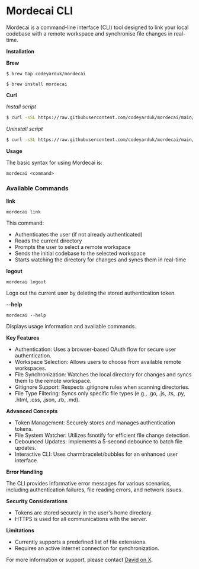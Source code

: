# Mordecai CLI

Mordecai is a command-line interface (CLI) tool designed to link your local codebase with a remote workspace and synchronise file changes in real-time.

**Installation**

**Brew**

```shell
$ brew tap codeyarduk/mordecai
```

```$ brew install mordecai```

**Curl**

_Install script_

```bash
$ curl -sSL https://raw.githubusercontent.com/codeyarduk/mordecai/main/install.sh | bash
```

_Uninstall script_

```bash
$ curl -sSL https://raw.githubusercontent.com/codeyarduk/mordecai/main/uninstall.sh | bash 
```


**Usage**

The basic syntax for using Mordecai is:

```mordecai <command>```

### Available Commands

**link** 

```mordecai link```

This command:

- Authenticates the user (if not already authenticated)
- Reads the current directory
- Prompts the user to select a remote workspace
- Sends the initial codebase to the selected workspace
- Starts watching the directory for changes and syncs them in real-time

**logout**

```mordecai logout```

Logs out the current user by deleting the stored authentication token.

**--help**

```mordecai --help```

Displays usage information and available commands.

**Key Features**

- Authentication: Uses a browser-based OAuth flow for secure user authentication.
- Workspace Selection: Allows users to choose from available remote workspaces.
- File Synchronization: Watches the local directory for changes and syncs them to the remote workspace.
- Gitignore Support: Respects .gitignore rules when scanning directories.
- File Type Filtering: Syncs only specific file types (e.g., .go, .js, .ts, .py, .html, .css, .json, .rb, .md).

**Advanced Concepts**

- Token Management: Securely stores and manages authentication tokens.
- File System Watcher: Utilizes fsnotify for efficient file change detection.
- Debounced Updates: Implements a 5-second debounce to batch file updates.
- Interactive CLI: Uses charmbracelet/bubbles for an enhanced user interface.

**Error Handling**

The CLI provides informative error messages for various scenarios, including authentication failures, file reading errors, and network issues.

**Security Considerations**

- Tokens are stored securely in the user's home directory.
- HTTPS is used for all communications with the server.

**Limitations**

- Currently supports a predefined list of file extensions.
- Requires an active internet connection for synchronization.


For more information or support, please contact [David on X](https://x.com/davidwrossiter).


